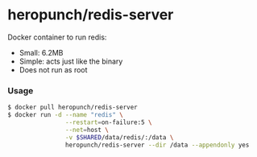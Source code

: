 heropunch/redis-server
======================

Docker container to run redis:

- Small: 6.2MB
- Simple: acts just like the binary
- Does not run as root


### Usage

```sh
$ docker pull heropunch/redis-server
$ docker run -d --name "redis" \
                --restart=on-failure:5 \
                --net=host \
                -v $SHARED/data/redis/:/data \
                heropunch/redis-server --dir /data --appendonly yes
```
